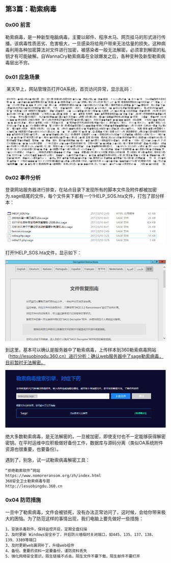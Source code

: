 ## 第3篇：勒索病毒

### 0x00 前言

​	勒索病毒，是一种新型电脑病毒，主要以邮件、程序木马、网页挂马的形式进行传播。该病毒性质恶劣、危害极大，一旦感染将给用户带来无法估量的损失。这种病毒利用各种加密算法对文件进行加密，被感染者一般无法解密，必须拿到解密的私钥才有可能破解。自WannaCry勒索病毒在全球爆发之后，各种变种及新型勒索病毒层出不穷。

### 0x01 应急场景

​	某天早上，网站管理员打开OA系统，首页访问异常，显示乱码：

![](images/win-7-1.png)



### 0x02 事件分析

​	登录网站服务器进行排查，在站点目录下发现所有的脚本文件及附件都被加密为.sage结尾的文件，每个文件夹下都有一个!HELP_SOS.hta文件，打包了部分样本：

![](images/win-7-2.png)

打开!HELP_SOS.hta文件，显示如下： 

![](images/win-7-3.png)

到这里，基本可以确认是服务器中了勒索病毒，上传样本到360勒索病毒网站（http://lesuobingdu.360.cn）进行分析：确认web服务器中了sage勒索病毒，目前暂时无法解密。

![](images/win-7-4.png)

绝大多数勒索病毒，是无法解密的，一旦被加密，即使支付也不一定能够获得解密密钥。在平时运维中应积极做好备份工作，数据库与源码分离（类似OA系统附件资源也很重要，也要备份）。 

遇到了，别急，试一试勒索病毒解密工具：

```
“拒绝勒索软件”网站
https://www.nomoreransom.org/zh/index.html
360安全卫士勒索病毒专题
http://lesuobingdu.360.cn
```

### 0x04 防范措施

​	一旦中了勒索病毒，文件会被锁死，没有办法正常访问了，这时候，会给你带来极大的困恼。为了防范这样的事情出现，我们电脑上要先做好一些措施：

```
1、安装杀毒软件，保持监控开启，定期全盘扫描
2、及时更新 Windows安全补丁，开启防火墙临时关闭端口，如445、135、137、138、139、3389等端口
3、及时更新web漏洞补丁，升级web组件
4、备份。重要的资料一定要备份，谨防资料丢失
5、强化网络安全意识，陌生链接不点击，陌生文件不要下载，陌生邮件不要打开
```

